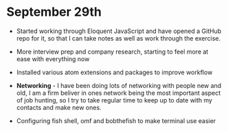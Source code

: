 # September 29th

- Started working through Eloquent JavaScript and have opened a GitHub repo for it, so that I can take notes as well as work through the exercise.

- More interview prep and company research, starting to feel more at ease with everything now

- Installed various atom extensions and packages to improve workflow

- **Networking** - I have been doing lots of networking with people new and old, I am a firm beliver in ones network being the most important aspect of job hunting, so I try to take regular time to keep up to date with my contacts and make new ones.

- Configuring fish shell, omf and bobthefish to make terminal use easier

